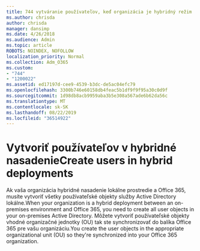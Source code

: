 ```yaml
---
title: 744 vytváranie používateľov, keď organizácia je hybridný režim
ms.author: chrisda
author: chrisda
manager: dansimp
ms.date: 4/26/2018
ms.audience: Admin
ms.topic: article
ROBOTS: NOINDEX, NOFOLLOW
localization_priority: Normal
ms.collection: Adm_O365
ms.custom:
- "744"
- "1200022"
ms.assetid: ed17197d-cee9-4539-b3dc-de5ac04efc79
ms.openlocfilehash: 3300b746e60158db4feac5b1df9f9f95a30c0d9f
ms.sourcegitcommit: 1d98db8acb9959aba3b5e308a567ade6b62da56c
ms.translationtype: MT
ms.contentlocale: sk-SK
ms.lasthandoff: 08/22/2019
ms.locfileid: "36514922"
---
```

# <a name="create-users-in-hybrid-deployments"></a><span data-ttu-id="39b5c-102">Vytvoriť používateľov v hybridné nasadenie</span><span class="sxs-lookup"><span data-stu-id="39b5c-102">Create users in hybrid deployments</span></span>

<span data-ttu-id="39b5c-103">Ak vaša organizácia hybridné nasadenie lokálne prostredie a Office 365, musíte vytvoriť všetky používateľské objekty služby Active Directory lokálne.</span><span class="sxs-lookup"><span data-stu-id="39b5c-103">When your organization is a hybrid deployment between an on-premises environment and Office 365, you need to create all user objects in your on-premises Active Directory.</span></span> <span data-ttu-id="39b5c-104">Môžete vytvoriť používateľské objekty vhodné organizačné jednotky (OU) tak ste synchronizovať do balíka Office 365 pre vašu organizáciu.</span><span class="sxs-lookup"><span data-stu-id="39b5c-104">You create the user objects in the appropriate organizational unit (OU) so they're synchronized into your Office 365 organization.</span></span>
